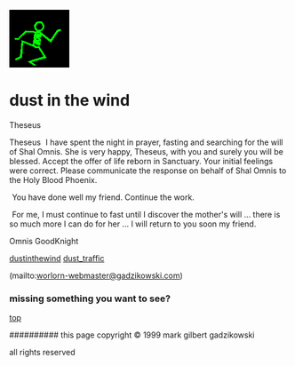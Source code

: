![dancer](assets/dancer.gif)

# dust in the wind



 Theseus

Theseus 
 ![xparent](assets/xparent.gif)  I have spent the night in prayer, fasting and searching for the will of Shal Omnis. She is very happy, Theseus, with you and surely you will be blessed. Accept the offer of life reborn in Sanctuary. Your initial feelings were correct. Please communicate the response on behalf of Shal Omnis to the Holy Blood Phoenix. 


 ![xparent](assets/xparent.gif)  You have done well my friend. Continue the work. 


 ![xparent](assets/xparent.gif)  For me, I must continue to fast until I discover the mother's will ... there is so much more I can do for her ... I will return to you soon my friend. 


Omnis GoodKnight 







  [dustinthewind](dustinthewind.md)  [dust_traffic](dust_traffic.md) 

 (mailto:worlorn-webmaster@gadzikowski.com) 

 
### missing something you want to see?



 [top](#top) 

 
########## this page copyright © 1999 mark gilbert gadzikowski

 all rights reserved